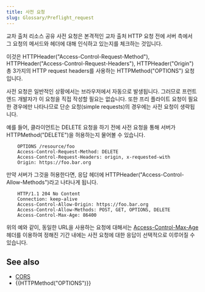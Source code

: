 ```yaml
---
title: 사전 요청
slug: Glossary/Preflight_request
---
```


교차 출처 리소스 공유 사전 요청은 본격적인 교차 출처 HTTP 요청 전에 서버 측에서 그 요청의 메서드와 헤더에 대해 인식하고 있는지를 체크하는 것입니다.

이것은 HTTPHeader("Access-Control-Request-Method"), HTTPHeader("Access-Control-Request-Headers"), HTTPHeader("Origin") 총 3가지의 HTTP request headers를 사용하는 HTTPMethod("OPTIONS") 요청입니다.

사전 요청은 일반적인 상황에서는 브라우저에서 자동으로 발생됩니다. 그러므로 프런트엔드 개발자가 이 요청을 직접 작성할 필요는 없습니다. 또한 프리 플라이트 요청이 필요한 경우에만 나타나므로 단순 요청(simple requests)의 경우에는 사전 요청이 생략됩니다.

예를 들어, 클라이언트는 DELETE 요청을 하기 전에 사전 요청을 통해 서버가 HTTPMethod("DELETE")을 허용하는지 물어볼 수 있습니다.

```
    OPTIONS /resource/foo
    Access-Control-Request-Method: DELETE
    Access-Control-Request-Headers: origin, x-requested-with
    Origin: https://foo.bar.org
```

만약 서버가 그것을 허용한다면, 응답 헤더에 HTTPHeader("Access-Control-Allow-Methods")라고 나타나게 됩니다.

```
    HTTP/1.1 204 No Content
    Connection: keep-alive
    Access-Control-Allow-Origin: https://foo.bar.org
    Access-Control-Allow-Methods: POST, GET, OPTIONS, DELETE
    Access-Control-Max-Age: 86400
```

위의 예와 같이, 동일한 URL을 사용하는 요청에 대해서는 [Access-Control-Max-Age](/ko/docs/Web/HTTP/Headers/Access-Control-Max-Age) 헤더를 이용하여 정해진 기간 내에는 사전 요청에 대한 응답이 선택적으로 이루어질 수 있습니다.

## See also

- [CORS](/ko/docs/Glossary/CORS)
- {{HTTPMethod("OPTIONS")}}
